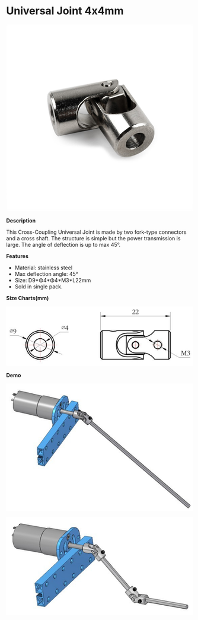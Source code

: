 # Universal Joint 4x4mm

![](../../../../.gitbook/assets/0%20%2841%29.jpeg)

**Description**

This Cross-Coupling Universal Joint is made by two fork-type connectors and a cross shaft. The structure is simple but the power transmission is large. The angle of deflection is up to max 45°.

**Features**

* Material: stainless steel
* Max deflection angle: 45°
* Size: D9\*Φ4\*Φ4\*M3\*L22mm
* Sold in single pack.

**Size Charts\(mm\)**

![](../../../../.gitbook/assets/1%20%2819%29.jpeg)

**Demo**

![](../../../../.gitbook/assets/2%20%2840%29.jpeg)

![](../../../../.gitbook/assets/3%20%2820%29.jpeg)

